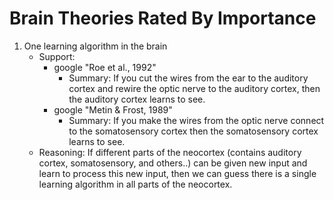 Brain Theories Rated By Importance
==================================
1. One learning algorithm in the brain
   - Support: 
     + google "Roe et al., 1992"
       - Summary: If you cut the wires from the ear to the auditory cortex and rewire the optic nerve to the
       auditory cortex, then the auditory cortex learns to see. 
     + google "Metin & Frost, 1989"
       - Summary: If you make the wires from the optic nerve connect to the somatosensory cortex then the 
       somatosensory cortex learns to see.
   - Reasoning: If different parts of the neocortex (contains auditory cortex, somatosensory, and others..)
   can be given new input and learn to process this new input, then we can guess there is a single learning 
   algorithm in all parts of the neocortex.